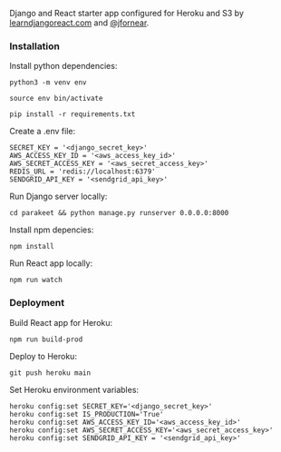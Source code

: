 Django and React starter app configured for Heroku and S3 by [learndjangoreact.com](https://learndjangoreact.com) and [@jfornear](https://twitter.com/jfornear).

### Installation

Install python dependencies:

```
python3 -m venv env
```
```
source env bin/activate
```
```
pip install -r requirements.txt
```

Create a .env file:

```
SECRET_KEY = '<django_secret_key>'
AWS_ACCESS_KEY_ID = '<aws_access_key_id>'
AWS_SECRET_ACCESS_KEY = '<aws_secret_access_key>'
REDIS_URL = 'redis://localhost:6379'
SENDGRID_API_KEY = '<sendgrid_api_key>'
```

Run Django server locally:

```
cd parakeet && python manage.py runserver 0.0.0.0:8000
```

Install npm depencies:

```
npm install
```

Run React app locally:
```
npm run watch
```

### Deployment

Build React app for Heroku:
```
npm run build-prod
```

Deploy to Heroku:
```
git push heroku main
```

Set Heroku environment variables:
```
heroku config:set SECRET_KEY='<django_secret_key>'
heroku config:set IS_PRODUCTION='True'
heroku config:set AWS_ACCESS_KEY_ID='<aws_access_key_id>'
heroku config:set AWS_SECRET_ACCESS_KEY='<aws_secret_access_key>'
heroku config:set SENDGRID_API_KEY = '<sendgrid_api_key>'
```

